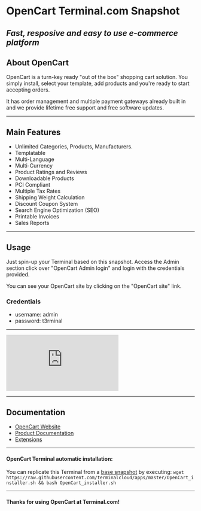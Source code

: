 # **OpenCart** Terminal.com Snapshot
*Fast, resposive and easy to use e-commerce platform*
---

## About OpenCart
OpenCart is a turn-key ready "out of the box" shopping cart solution. You simply install, select your template, add products and you're ready to start accepting orders.

It has order management and multiple payment gateways already built in and we provide lifetime free support and free software updates.

---
## Main Features

- Unlimited Categories, Products, Manufacturers.
- Templatable
- Multi-Language
- Multi-Currency
- Product Ratings and Reviews
- Downloadable Products
- PCI Compliant
- Multiple Tax Rates
- Shipping Weight Calculation
- Discount Coupon System
- Search Engine Optimization (SEO)
- Printable Invoices
- Sales Reports

---

## Usage

Just spin-up your Terminal based on this snapshot. Access the Admin section click over "OpenCart Admin login" and login with the credentials provided.

You can see your OpenCart site by clicking on the "OpenCart site" link.


### Credentials
- username: admin
- password: t3rminal


---

![1](http://forum.opencart.com/download/file.php?id=2685)

---

## Documentation
- [OpenCart Website](http://www.opencart.com/)
- [Product Documentation](http://docs.opencart.com/)
- [Extensions](http://www.opencart.com/index.php?route=extension/extension)

---

#### OpenCart Terminal automatic installation:
You can replicate this Terminal from a [base snapshot](https://www.terminal.com/tiny/FzpHiTXG1K) by executing:
`wget https://raw.githubusercontent.com/terminalcloud/apps/master/OpenCart_installer.sh && bash OpenCart_installer.sh`

---

#### Thanks for using OpenCart at Terminal.com!
